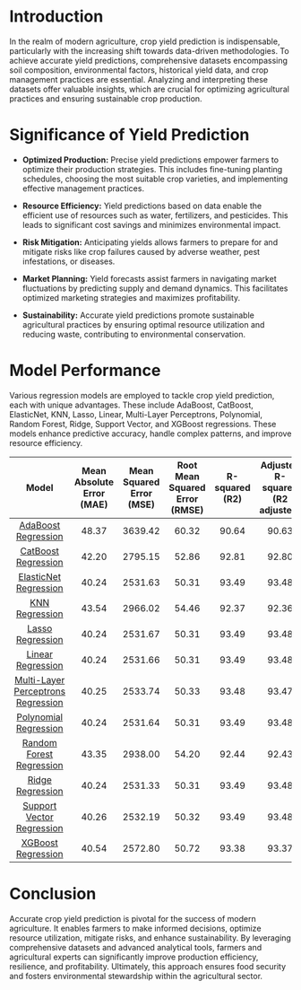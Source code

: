 # Introduction

In the realm of modern agriculture, crop yield prediction is indispensable, particularly with the increasing shift towards data-driven methodologies. To achieve accurate yield predictions, comprehensive datasets encompassing soil composition, environmental factors, historical yield data, and crop management practices are essential. Analyzing and interpreting these datasets offer valuable insights, which are crucial for optimizing agricultural practices and ensuring sustainable crop production.

# Significance of Yield Prediction

- **Optimized Production:** Precise yield predictions empower farmers to optimize their production strategies. This includes fine-tuning planting schedules, choosing the most suitable crop varieties, and implementing effective management practices.

- **Resource Efficiency:** Yield predictions based on data enable the efficient use of resources such as water, fertilizers, and pesticides. This leads to significant cost savings and minimizes environmental impact.

- **Risk Mitigation:** Anticipating yields allows farmers to prepare for and mitigate risks like crop failures caused by adverse weather, pest infestations, or diseases.

- **Market Planning:** Yield forecasts assist farmers in navigating market fluctuations by predicting supply and demand dynamics. This facilitates optimized marketing strategies and maximizes profitability.

- **Sustainability:** Accurate yield predictions promote sustainable agricultural practices by ensuring optimal resource utilization and reducing waste, contributing to environmental conservation.



# Model Performance
Various regression models are employed to tackle crop yield prediction, each with unique advantages. These include AdaBoost, CatBoost, ElasticNet, KNN, Lasso, Linear, Multi-Layer Perceptrons, Polynomial, Random Forest, Ridge, Support Vector, and XGBoost regressions. These models enhance predictive accuracy, handle complex patterns, and improve resource efficiency.

| Model | Mean Absolute Error (MAE) | Mean Squared Error (MSE) | Root Mean Squared Error (RMSE) | R-squared (R2) | Adjusted R-squared (R2 adjusted) |
|:-----------:|:------------:|:------------:|:-----------:|:-----------:|:-----------:|
| [AdaBoost Regression](https://github.com/leon7731/Crop-Yield-Prediction/tree/main/AdaBoost%20Regression) | 48.37 | 3639.42 | 60.32 | 90.64 | 90.63 | 
| [CatBoost Regression](https://github.com/leon7731/Crop-Yield-Prediction/tree/main/CatBoost%20Regression) | 42.20 | 2795.15 | 52.86 | 92.81 | 92.80 |
| [ElasticNet Regression](https://github.com/leon7731/Crop-Yield-Prediction/tree/main/Elastic%20Net%20Regression) | 40.24 | 2531.63 | 50.31 | 93.49 |93.48 |
| [KNN Regression](https://github.com/leon7731/Crop-Yield-Prediction/tree/main/KNN%20Regression) | 43.54 | 2966.02 | 54.46 | 92.37 | 92.36 |
| [Lasso Regression](https://github.com/leon7731/Crop-Yield-Prediction/tree/main/Lasso%20Regression) | 40.24 | 2531.67 | 50.31 | 93.49 | 93.48 |
| [Linear Regression](https://github.com/leon7731/Crop-Yield-Prediction/tree/main/Linear%20Regression) | 40.24 | 2531.66 | 50.31 | 93.49 | 93.48 |
| [Multi-Layer Perceptrons Regression](https://github.com/leon7731/Crop-Yield-Prediction/tree/main/MLP%20Regression) | 40.25 | 2533.74 | 50.33 |93.48 | 93.47 |
| [Polynomial Regression](https://github.com/leon7731/Crop-Yield-Prediction/tree/main/Polynomial%20Regression) | 40.24 | 2531.64 | 50.31 | 93.49 | 93.48 |
| [Random Forest Regression](https://github.com/leon7731/Crop-Yield-Prediction/tree/main/Random%20Forest%20Regression) | 43.35 | 2938.00 | 54.20 | 92.44 | 92.43 |
| [Ridge Regression](https://github.com/leon7731/Crop-Yield-Prediction/tree/main/Ridge%20Regression) | 40.24 | 2531.33 | 50.31 | 93.49 | 93.48 |
| [Support Vector Regression](https://github.com/leon7731/Crop-Yield-Prediction/tree/main/SVM%20Regression) | 40.26 | 2532.19 | 50.32 | 93.49 | 93.48 |
| [XGBoost Regression](https://github.com/leon7731/Crop-Yield-Prediction/tree/main/XGBoost%20Regression) | 40.54 | 2572.80 | 50.72 | 93.38 | 93.37 |


# Conclusion

Accurate crop yield prediction is pivotal for the success of modern agriculture. It enables farmers to make informed decisions, optimize resource utilization, mitigate risks, and enhance sustainability. By leveraging comprehensive datasets and advanced analytical tools, farmers and agricultural experts can significantly improve production efficiency, resilience, and profitability. Ultimately, this approach ensures food security and fosters environmental stewardship within the agricultural sector.
